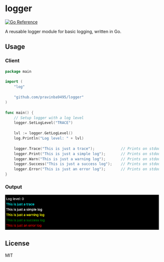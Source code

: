 # logger
[![Go Reference](https://pkg.go.dev/badge/github.com/pravinba9495/logger.svg)](https://pkg.go.dev/github.com/pravinba9495/logger)

A reusable logger module for basic logging, written in Go.

## Usage
### Client
```go
package main

import (
    "log"

    "github.com/pravinba9495/logger"
)

func main() {
    // Setup logger with a log level
    logger.SetLogLevel("TRACE")

    lvl := logger.GetLogLevel()
    log.Println("Log level: " + lvl)     

    logger.Trace("This is just a trace");            // Prints on stdout with a cyan colored text
    logger.Print("This is just a simple log");       // Prints on stdout with a white colored text
    logger.Warn("This is just a warning log");       // Prints on stdout with a yellow colored text
    logger.Success("This is just a success log");    // Prints on stdout with a green colored text
    logger.Error("This is just an error log");       // Prints on stdout with a red colored text
}
```
### Output

![sample.png](https://raw.githubusercontent.com/pravinba9495/logger/master/assets/sample.png)

## License
MIT
